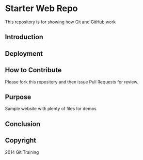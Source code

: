 # Starter Web Repo

This repository is for showing how Git and GitHub work

## Introduction

## Deployment

## How to Contribute

Please fork this repository and then issue Pull Requests for review.

## Purpose

Sample website with plenty of files for demos

## Conclusion

## Copyright

2014 Git Training